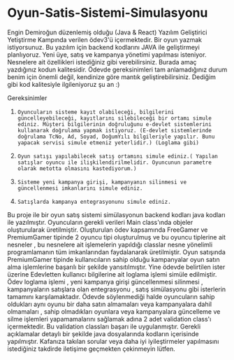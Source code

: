 # Oyun-Satis-Sistemi-Simulasyonu
Engin Demiroğun düzenlemiş olduğu (Java &amp; React) Yazılım Geliştirici Yetiştirme Kampında verilen ödev3'ü içermektedir.
Bir oyun yazmak istiyorsunuz. Bu yazılım için backend kodlarını JAVA ile geliştirmeyi planlıyoruz. Yeni üye, satış ve kampanya yönetimi yapılması isteniyor. Nesnelere ait özellikleri istediğiniz gibi verebilirsiniz. Burada amaç yazdığınız kodun kalitesidir. Ödevde gereksinimleri tam anlamadığınız durum benim için önemli değil, kendinize göre mantık geliştirebilirsiniz. Dediğim gibi kod kalitesiyle ilgileniyoruz şu an :)

Gereksinimler

1.     Oyuncuların sisteme kayıt olabileceği, bilgilerini güncelleyebileceği, kayıtlarını silebileceği bir ortamı simule ediniz. Müşteri bilgilerinin doğruluğunu e-devlet sistemlerini kullanarak doğrulama yapmak istiyoruz. (E-devlet sistemlerinde doğrulama TcNo, Ad, Soyad, DoğumYılı bilgileriyle yapılır. Bunu yapacak servisi simule etmeniz yeterlidir.) (Loglama gibi)

2.     Oyun satışı yapılabilecek satış ortamını simule ediniz.( Yapılan satışlar oyuncu ile ilişkilendirilmelidir. Oyuncunun parametre olarak metotta olmasını kastediyorum.)

3.     Sisteme yeni kampanya girişi, kampanyanın silinmesi ve güncellenmesi imkanlarını simule ediniz.

4.     Satışlarda kampanya entegrasyonunu simule ediniz.

Bu proje ile bir oyun satış sistemi simülasyonun backend kodları java kodları ile yazılmıştır. Oyuncuların gerekli verileri Main class'ında objeler oluşturularak üretilmiştir. Oluşturulan ödev kapsamında FreeGamer ve PremiumGamer tipinde 2 oyuncu tipi oluşturulmuş ve bu oyuncu tiplerine ait nesneler , bu nesnelere ait işlemelerin yapıldığı classlar nesne yönelimli programlamanın tüm imkanlarından faydalanarak üretilmiştir. Oyun satışında PremiumGamer tipinde kullanıcıların sahip olduğu kampanyalar oyun satın alma işlemlerine başarılı bir şekilde yansıtılmıştır. Yine ödevde belirtilen ister üzerine Edevletten kullanıcı bilgilerine ait loglama işlemi simüle edilmiştir. Ödev loglama işlemi , yeni kampanya girişi güncellenmesi silinmesi , kampanyaların satışlara olan entegrasyonu , satış simülasyonu gibi isterlerin tamamını karşılamaktadır. Ödevde söylenmediği halde oyuncuların sahip oldukları aynı oyunu bir daha satın almamaları veya kampanyalara dahil olmamaları , sahip olmadıkları oyunlara veya kampanyalara güncelleme ve silme işlemleri yapamamalarını sağlamak adına 2 adet validation class'ı içermektedir. Bu validation classları başarı ile uygulanmıştır. Gerekli açıklamalar detaylı bir şekilde java dosyalarında kodların içerisinde yapılmıştır. Kafanıza takılan sorular veya daha iyi iyileştirmeler yapılmasını istediğiniz takdirde iletişime geçmekten çekinmeyin lütfen.
